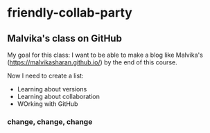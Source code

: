 # friendly-collab-party

## Malvika's class on GitHub
My goal for this class: I want to be able to make a blog like Malvika's (https://malvikasharan.github.io/) by the end of this course.

Now I need to create a list:
- Learning about versions
- Learning about collaboration
- WOrking with GitHub


### change, change, change
